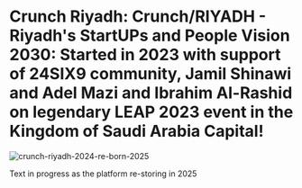 # Crunch Riyadh: Crunch/RIYADH - Riyadh's StartUPs and People Vision 2030: Started in 2023 with support of 24SIX9 community, Jamil Shinawi and Adel Mazi and Ibrahim Al-Rashid on legendary LEAP 2023 event in the Kingdom of Saudi Arabia Capital!

![crunch-riyadh-2024-re-born-2025](https://github.com/user-attachments/assets/6d1d335e-2f9c-4aac-b391-db6d90a8ab89)

Text in progress as the platform re-storing in 2025

